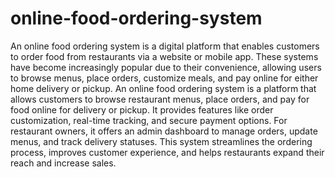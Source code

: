 # online-food-ordering-system
An online food ordering system is a digital platform that enables customers to order food from restaurants via a website or mobile app. These systems have become increasingly popular due to their convenience, allowing users to browse menus, place orders, customize meals, and pay online for either home delivery or pickup.
An online food ordering system is a platform that allows customers to browse restaurant menus, place orders, and pay for food online for delivery or pickup. It provides features like order customization, real-time tracking, and secure payment options. For restaurant owners, it offers an admin dashboard to manage orders, update menus, and track delivery statuses. This system streamlines the ordering process, improves customer experience, and helps restaurants expand their reach and increase sales.
